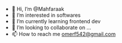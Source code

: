 - 👋 Hi, I’m @Mahfaraak
- 👀 I’m interested in softwares 
- 🌱 I’m currently learning frontend dev
- 💞️ I’m looking to collaborate on ...
- 📫 How to reach me omerf542@gmail.com

<!---
Mahfaraak/Mahfaraak is a ✨ special ✨ repository because its `README.md` (this file) appears on your GitHub profile.
You can click the Preview link to take a look at your changes.
--->
